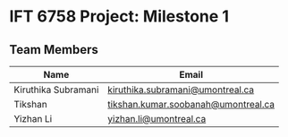# IFT 6758 Project: Milestone 1

## Team Members

| Name                    | Email                             |
|-------------------------|-----------------------------------|
| Kiruthika Subramani     | kiruthika.subramani@umontreal.ca |
| Tikshan                 | tikshan.kumar.soobanah@umontreal.ca |
| Yizhan Li              | yizhan.li@umontreal.ca           |


